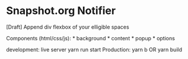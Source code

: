 # Snapshot.org Notifier
[Draft] Append div flexbox of your elligible spaces


Components (html/css/js):
    * background
    * content
    * popup
    * options

development: live server
    yarn run start
Production:
    yarn b
    OR
    yarn build
